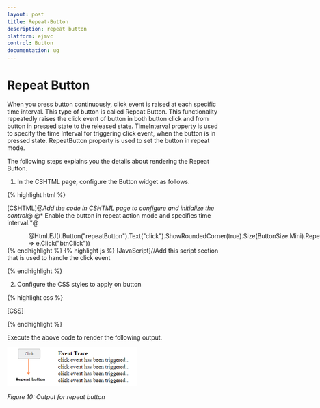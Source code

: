 ```yaml
---
layout: post
title: Repeat-Button
description: repeat button
platform: ejmvc
control: Button
documentation: ug
---
```


# Repeat Button

When you press button continuously, click event is raised at each specific time interval. This type of button is called Repeat Button. This functionality repeatedly raises the click event of button in both button click and from button in pressed state to the released state. TimeInterval property is used to specify the time Interval for triggering click event, when the button is in pressed state. RepeatButton property is used to set the button in repeat mode.

The following steps explains you the details about rendering the Repeat Button.

1. In the CSHTML page, configure the Button widget as follows.

{% highlight html %}


[CSHTML]@*Add the code in CSHTML page to configure and initialize the control*@  @* Enable the button in repeat action mode and specifies time interval.*@    <div class="control">        <div class="align">            @Html.EJ().Button("repeatButton").Text("click").ShowRoundedCorner(true).Size(ButtonSize.Mini).RepeatButton(true).TimeInterval("200").ClientSideEvents(e => e.Click("btnClick"))        </div>        <div class="align">            <div><b>Event Trace</b></div>            <div class="eventTrace"></div>        </div>    </div>
{% endhighlight  %}
{% highlight js %}
[JavaScript]//Add this script section that is used to handle the click event    <script type="text/javascript">        function btnClick(e) {            $(".eventTrace").html("click event has been triggered..</br>" + $(".eventTrace").html());        }    </script>
</table>


{% endhighlight  %}

2. Configure the CSS styles to apply on button

{% highlight css %}

[CSS]

<style>

        .align {

            display: table-cell;

            padding-left: 50px;

        }

    </style>

{% endhighlight  %}

Execute the above code to render the following output.

![](Repeat-Button_images/Repeat-Button_img1.png)



_Figure 10: Output for repeat button_

